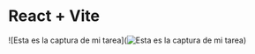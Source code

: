 # React + Vite
![Esta es la captura de mi tarea](![Esta es la captura de mi tarea](Captura%20de%20pantalla%202025-06-17%20201832.png))